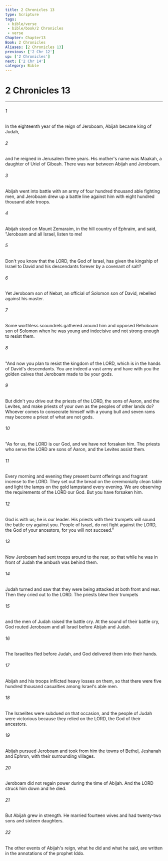 ```yaml
---
title: 2 Chronicles 13
type: Scripture
tags:
 - bible/verse
 - bible/book/2 Chronicles
 - verse
Chapter: Chapter13
Book: 2 Chronicles
Aliases: [2 Chronicles 13]
previous: ['2 Chr 12']
up: ['2 Chronicles']
next: ['2 Chr 14']
category: Bible
---
```

# 2 Chronicles 13

***


###### 1 
In the eighteenth year of the reign of Jeroboam, Abijah became king of Judah, 

###### 2 
and he reigned in Jerusalem three years. His mother's name was Maakah, a daughter of Uriel of Gibeah. There was war between Abijah and Jeroboam. 

###### 3 
Abijah went into battle with an army of four hundred thousand able fighting men, and Jeroboam drew up a battle line against him with eight hundred thousand able troops. 

###### 4 
Abijah stood on Mount Zemaraim, in the hill country of Ephraim, and said, "Jeroboam and all Israel, listen to me! 

###### 5 
Don't you know that the LORD, the God of Israel, has given the kingship of Israel to David and his descendants forever by a covenant of salt? 

###### 6 
Yet Jeroboam son of Nebat, an official of Solomon son of David, rebelled against his master. 

###### 7 
Some worthless scoundrels gathered around him and opposed Rehoboam son of Solomon when he was young and indecisive and not strong enough to resist them. 

###### 8 
"And now you plan to resist the kingdom of the LORD, which is in the hands of David's descendants. You are indeed a vast army and have with you the golden calves that Jeroboam made to be your gods. 

###### 9 
But didn't you drive out the priests of the LORD, the sons of Aaron, and the Levites, and make priests of your own as the peoples of other lands do? Whoever comes to consecrate himself with a young bull and seven rams may become a priest of what are not gods. 

###### 10 
"As for us, the LORD is our God, and we have not forsaken him. The priests who serve the LORD are sons of Aaron, and the Levites assist them. 

###### 11 
Every morning and evening they present burnt offerings and fragrant incense to the LORD. They set out the bread on the ceremonially clean table and light the lamps on the gold lampstand every evening. We are observing the requirements of the LORD our God. But you have forsaken him. 

###### 12 
God is with us; he is our leader. His priests with their trumpets will sound the battle cry against you. People of Israel, do not fight against the LORD, the God of your ancestors, for you will not succeed." 

###### 13 
Now Jeroboam had sent troops around to the rear, so that while he was in front of Judah the ambush was behind them. 

###### 14 
Judah turned and saw that they were being attacked at both front and rear. Then they cried out to the LORD. The priests blew their trumpets 

###### 15 
and the men of Judah raised the battle cry. At the sound of their battle cry, God routed Jeroboam and all Israel before Abijah and Judah. 

###### 16 
The Israelites fled before Judah, and God delivered them into their hands. 

###### 17 
Abijah and his troops inflicted heavy losses on them, so that there were five hundred thousand casualties among Israel's able men. 

###### 18 
The Israelites were subdued on that occasion, and the people of Judah were victorious because they relied on the LORD, the God of their ancestors. 

###### 19 
Abijah pursued Jeroboam and took from him the towns of Bethel, Jeshanah and Ephron, with their surrounding villages. 

###### 20 
Jeroboam did not regain power during the time of Abijah. And the LORD struck him down and he died. 

###### 21 
But Abijah grew in strength. He married fourteen wives and had twenty-two sons and sixteen daughters. 

###### 22 
The other events of Abijah's reign, what he did and what he said, are written in the annotations of the prophet Iddo. 
